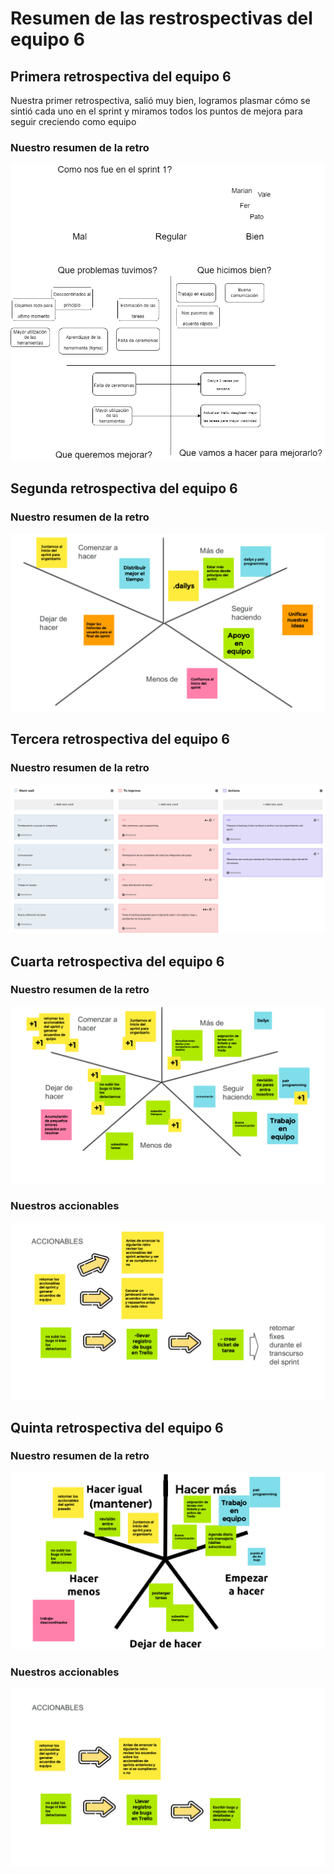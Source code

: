 <h1> Resumen de las restrospectivas del equipo 6 </h1>

<h2> Primera retrospectiva del equipo 6 </h1>

<p>Nuestra primer retrospectiva, salió muy bien, logramos plasmar cómo se sintió cada uno en el sprint y miramos todos los puntos de mejora para seguir creciendo como equipo</p>

<h3>Nuestro resumen de la retro</h3>
<img src="./public/images/img-retrospectiva/Retro mesa 6.png">

<h2> Segunda retrospectiva del equipo 6 </h1>

<h3>Nuestro resumen de la retro</h3>
<img src="./public/images/img-retrospectiva/Retro sp 3.png">

<h2> Tercera retrospectiva del equipo 6 </h1>

<h3>Nuestro resumen de la retro</h3>
<img src="./public/images/img-retrospectiva/Retro sprint 4.png">

<h2> Cuarta retrospectiva del equipo 6 </h1>

<h3>Nuestro resumen de la retro</h3>
<img src="./public/images/img-retrospectiva/Retro sprint 5.png">
<h3>Nuestros accionables</h3>
<img src="./public/images/img-retrospectiva/Accionables sp 5.png">

<h2> Quinta retrospectiva del equipo 6 </h1>

<h3>Nuestro resumen de la retro</h3>
<img src="./public/images/img-retrospectiva/Retro sp 6.png">
<h3>Nuestros accionables</h3>
<img src="./public/images/img-retrospectiva/Accionables sp 6.png">

